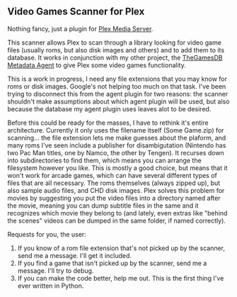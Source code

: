 Video Games Scanner for Plex
----------------------------------

Nothing fancy, just a plugin for [Plex Media Server](https://plex.tv/).

This scanner allows Plex to scan through a library looking for video game files (usually roms, but also disk images and others) and to add them to its database. It works in conjunction with my other project, the [TheGamesDB Metadata Agent](https://github.com/NoMoreNicksLeft/TheGamesDB.bundle) to give Plex some video games functionality.

This is a work in progress, I need any file extensions that you may know for roms or disk images. Google's not helping too much on that task. I've been trying to disconnect this from the agent plugin for two reasons: the scanner shouldn't make assumptions about which agent plugin will be used, but also because the database my agent plugin uses leaves alot to be desired.

Before this could be ready for the masses, I have to rethink it's entire architecture. Currently it only uses the filename itself (Some Game.zip) for scanning... the file extension lets me make guesses about the plaform, and many roms I've seen include a publisher for disambigutation (Nintendo has two Pac Man titles, one by Namco, the other by Tengen). It recurses down into subdirectories to find them, which means you can arrange the filesystem however you like. This is mostly a good choice, but means that it won't work for arcade games, which can have several different types of files that are all necessary. The roms themselves (always zipped up), but also sample audio files, and CHD disk images. Plex solves this problem for movies by suggesting you put the video files into a directory named after the movie, meaning you can dump subtitle files in the same and it recognizes which movie they belong to (and lately, even extras like "behind the scenes" videos can be dumped in the same folder, if named correctly).

Requests for you, the user:

1. If you know of a rom file extension that's not picked up by the scanner, send me a message. I'll get it included.
2. If you find a game that isn't picked up by the scanner, send me a message. I'll try to debug.
3. If you can make the code better, help me out. This is the first thing I've ever written in Python.